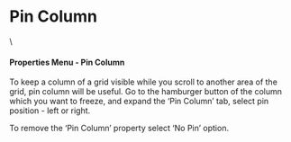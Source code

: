 # Pin Column

\


#### Properties Menu - Pin Column <a href="#properties-menu---pin-column" id="properties-menu---pin-column"></a>

To keep a column of a grid visible while you scroll to another area of the grid, pin column will be useful. Go to the hamburger button of the column which you want to freeze, and expand the ‘Pin Column’ tab, select pin position - left or right.

To remove the ‘Pin Column’ property select ‘No Pin’ option.
